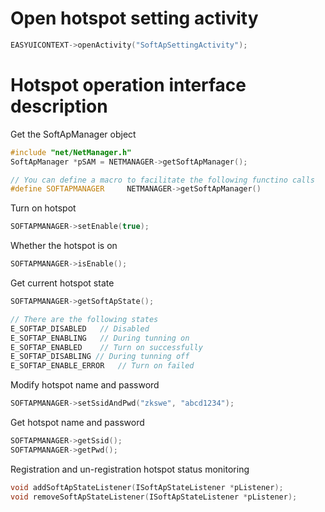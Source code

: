 # Open hotspot setting activity
```c++
EASYUICONTEXT->openActivity("SoftApSettingActivity");
```
# Hotspot operation interface description
Get the SoftApManager object
```c++
#include "net/NetManager.h"
SoftApManager *pSAM = NETMANAGER->getSoftApManager();

// You can define a macro to facilitate the following functino calls
#define SOFTAPMANAGER     NETMANAGER->getSoftApManager()
```
Turn on hotspot
```c++
SOFTAPMANAGER->setEnable(true);
```
Whether the hotspot is on
```c++
SOFTAPMANAGER->isEnable();
```
Get current hotspot state
```c++
SOFTAPMANAGER->getSoftApState();

// There are the following states
E_SOFTAP_DISABLED	// Disabled
E_SOFTAP_ENABLING	// During tunning on
E_SOFTAP_ENABLED	// Turn on successfully
E_SOFTAP_DISABLING // During tunning off
E_SOFTAP_ENABLE_ERROR	// Turn on failed
```
Modify hotspot name and password
```c++
SOFTAPMANAGER->setSsidAndPwd("zkswe", "abcd1234");
```
Get hotspot name and password
```c++
SOFTAPMANAGER->getSsid();
SOFTAPMANAGER->getPwd();
```
Registration and un-registration hotspot status monitoring
```c++
void addSoftApStateListener(ISoftApStateListener *pListener);
void removeSoftApStateListener(ISoftApStateListener *pListener);
```